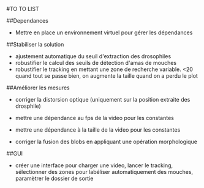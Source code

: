 #TO TO LIST

##Dependances
 - Mettre en place un environnement virtuel pour gérer les dépendances

##Stabiliser la solution

 - ajustement automatique du seuil d'extraction des drosophiles
 - robustifier le calcul des seuils de détection d'amas de mouches
 - robustifier le tracking en mettant une zone de recherche variable. <20 quand tout se passe bien, on augmente la taille quand on a perdu le plot
 
##Améliorer les mesures

 - corriger la distorsion optique (uniquement sur la position extraite des drosphile)
 - mettre une dépendance au fps de la video pour les constantes 
 - mettre une dépendance à la taille de la video pour les constantes

 - corriger la fusion des blobs en appliquant une opération morphologique


##GUI

 - créer une interface pour charger une video, lancer le tracking, sélectionner des zones pour labéliser automatiquement des mouches, paramètrer le dossier de sortie